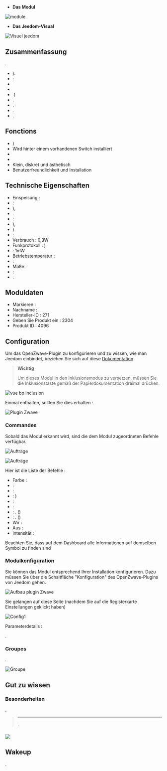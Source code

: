 # 

-   **Das Modul**

![module](images/fibaro.fgrgb101/module.jpg)

-   **Das Jeedom-Visual**

![Visuel jeedom](images/fibaro.fgrgb101/Visuel_jeedom.png)

## Zusammenfassung

.

-   ).
-    :
-   
-   
-   .)
-   .
-   .
-   .
-   .

## Fonctions

-   )
-   Wird hinter einem vorhandenen Switch installiert
-   
-   
-   Klein, diskret und ästhetisch
-   Benutzerfreundlichkeit und Installation

## Technische Eigenschaften

-   Einspeisung : 
-    :
-   ),
-   . 
-    :
-   ),
-   )
-    : 
-   Verbrauch : 0,3W
-   Funkprotokoll : )
-    : 1mW
-   Betriebstemperatur : 
-    : 
-   Maße : 
-    : 
-   .

## Moduldaten

-   Markieren : 
-   Nachname : 
-   Hersteller-ID : 271
-   Geben Sie Produkt ein : 2304
-   Produkt ID : 4096

## Configuration

Um das OpenZwave-Plugin zu konfigurieren und zu wissen, wie man Jeedom einbindet, beziehen Sie sich auf diese [Dokumentation](https://doc.jeedom.com/de_DE/plugins/automation%20protocol/openzwave/).

> **Wichtig**
>
> Um dieses Modul in den Inklusionsmodus zu versetzen, müssen Sie die Inklusionstaste gemäß der Papierdokumentation dreimal drücken.

![vue bp inclusion](images/fibaro.fgrgb101/vue_bp_inclusion.png)

Einmal enthalten, sollten Sie dies erhalten :

![Plugin Zwave](images/fibaro.fgrgb101/configuration.png)

### Commandes

Sobald das Modul erkannt wird, sind die dem Modul zugeordneten Befehle verfügbar.

![Aufträge](images/fibaro.fgrgb101/commande_1.png)

![Aufträge](images/fibaro.fgrgb101/commande_2.png)

Hier ist die Liste der Befehle :

-   Farbe : 
-    : 
-    : 
-    : )
-    : 
-    : 
-    : . ()
-    : . ()
-   Wir : 
-   Aus : 
-   Intensität : 

Beachten Sie, dass auf dem Dashboard alle Informationen auf demselben Symbol zu finden sind

### Modulkonfiguration

Sie können das Modul entsprechend Ihrer Installation konfigurieren. Dazu müssen Sie über die Schaltfläche "Konfiguration" des OpenZwave-Plugins von Jeedom gehen.

![Aufbau plugin Zwave](images/plugin/bouton_configuration.jpg)

Sie gelangen auf diese Seite (nachdem Sie auf die Registerkarte Einstellungen geklickt haben)

![Config1](images/fibaro.fgrgb101/parametres.png)

Parameterdetails :

.

### Groupes

.

![Groupe](images/fibaro.fgrgb101/groupes.png)

## Gut zu wissen

### Besonderheiten

.

> ****
>
> .

### 

![](images/fibaro.fgrgb101/Visuel_alternatif.png)

## Wakeup

.
